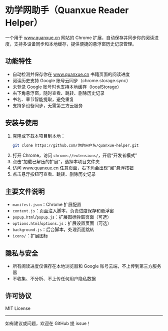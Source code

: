 # 劝学网助手（Quanxue Reader Helper）

一个用于 www.quanxue.cn 网站的 Chrome 扩展，自动保存并同步你的阅读进度，支持多设备同步和本地缓存，提供便捷的悬浮窗历史记录管理。

## 功能特性
- 自动检测并保存你在 www.quanxue.cn 书籍页面的阅读进度
- 阅读历史支持 Google 账号云同步（chrome.storage.sync）
- 未登录 Google 账号时也支持本地缓存（localStorage）
- 右下角悬浮窗，随时查看、跳转、删除历史记录
- 书名、章节智能提取，避免重复
- 支持多设备同步，无需第三方云服务

## 安装与使用
1. 克隆或下载本项目到本地：
   ```bash
   git clone https://github.com/你的用户名/quanxue-helper.git
   ```
2. 打开 Chrome，访问 `chrome://extensions/`，开启“开发者模式”
3. 点击“加载已解压的扩展”，选择本项目文件夹
4. 访问 www.quanxue.cn 任意页面，右下角会出现“阅”悬浮按钮
5. 点击悬浮按钮可查看、跳转、删除历史记录

## 主要文件说明
- `manifest.json`：Chrome 扩展配置
- `content.js`：页面注入脚本，负责进度保存和悬浮窗
- `popup.html`/`popup.js`：扩展图标弹窗页面（可选）
- `options.html`/`options.js`：扩展设置页面（可选）
- `background.js`：后台脚本，处理页面跳转
- `icons/`：扩展图标

## 隐私与安全
- 所有阅读进度仅保存在本地浏览器和 Google 账号云端，不上传到第三方服务器
- 不收集、不分析、不上传任何用户隐私数据

## 许可协议
MIT License

---

如有建议或问题，欢迎在 GitHub 提 issue！